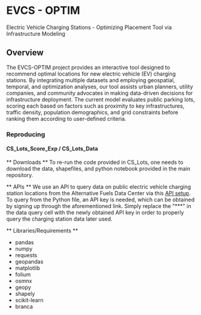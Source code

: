 # EVCS - OPTIM
Electric Vehicle Charging Stations - Optimizing Placement Tool via Infrastructure Modeling

## Overview
The EVCS-OPTIM project provides an interactive tool designed to recommend optimal locations for new electric vehicle (EV) charging stations. By integrating multiple datasets and employing geospatial, temporal, and optimization analyses, our tool assists urban planners, utility companies, and community advocates in making data-driven decisions for infrastructure deployment. The current model evaluates public parking lots, scoring each based on factors such as proximity to key infrastructures, traffic density, population demographics, and grid constraints before ranking them according to user-defined criteria.


### Reproducing
#### CS_Lots_Score_Exp / CS_Lots_Data

** Downloads **
To re-run the code provided in CS_Lots, one needs to download the data, shapefiles, and python notebook provided in the main repository.

** APIs **
We use an API to query data on public electric vehicle charging station locations from the Alternative Fuels Data Center via this [API setup](https://developer.nrel.gov/docs/transportation/alt-fuel-stations-v1/). To query from the Python file, an API key is needed, which can be obtained by signing up through the aforementioned link. Simply replace the "***" in the data query cell with the newly obtained API key in order to properly query the charging station data later used.

** Libraries/Requirements **
- pandas
- numpy
- requests
- geopandas
- matplotlib
- folium
- osmnx
- geopy
- shapely
- scikit-learn
- branca
